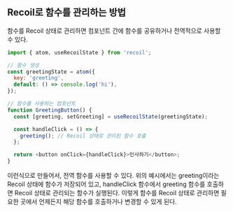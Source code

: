 ## Recoil로 함수를 관리하는 방법
함수를 Recoil 상태로 관리하면 컴포넌트 간에 함수를 공유하거나 전역적으로 사용할 수 있다.

```js
import { atom, useRecoilState } from 'recoil';

// 함수 생성
const greetingState = atom({
  key: 'greeting',
  default: () => console.log('hi'),
});

// 함수를 사용하는 컴포넌트
function GreetingButton() {
  const [greeting, setGreeting] = useRecoilState(greetingState);

  const handleClick = () => {
    greeting(); // Recoil 상태로 관리된 함수 호출
  };

  return <button onClick={handleClick}>인사하기</button>;
}

```

이런식으로 만들어서, 전역 함수를 사용할 수 있다.
위의 예시에서는 greeting이라는 Recoil 상태에 함수가 저장되어 있고,
handleClick 함수에서 greeting 함수를 호출하면 Recoil 상태로 관리되는 함수가 실행된다.
이렇게 함수를 Recoil 상태로 관리하면 필요한 곳에서 언제든지 해당 함수를 호출하거나 변경할 수 있게 된다.
